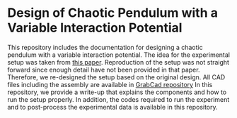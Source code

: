 # Design of Chaotic Pendulum with a Variable Interaction Potential
This repository includes the documentation for designing a chaotic pendulum with a variable interaction potential.
The idea for the experimental setup was taken from [this paper](https://aip.scitation.org/doi/10.1063/1.4812721). 
Reproduction of the setup was not straight forward since enough detail have not been provided in that paper.
Therefore, we re-designed the setup based on the original design. 
All CAD files including the assembly are available in [GrabCad repository](https://grabcad.com/library/design-of-chaotic-pendulum-with-a-variable-interaction-potential-1)
In this repository, we provide a write-up that explains the components and how to run the setup properly.
In addition, the codes required to run the experiment and to post-process the experimental data is available in this repository.